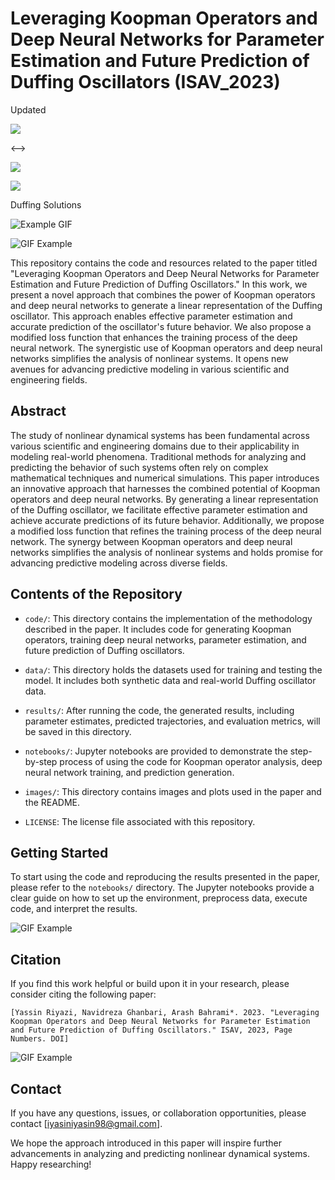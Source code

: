 # Leveraging Koopman Operators and Deep Neural Networks for Parameter Estimation and Future Prediction of Duffing Oscillators (ISAV_2023)
<p> Updated</p>
<!-->
<p float="center">
  <img src="Images\Duffing Oscillator (δ=0.3, α=-1.0, β=1, γ=0.2, ω=1.2).png"  />
</p>
<-->

<p float="center">
  <img src="Images\Duffing Oscillator (δ=0.3, α=-1.0, β=1, γ=0.29, ω=1.2).png"  />
</p>

<p float="center">
  <img src="Images\Duffing Oscillator (δ=0.3, α=-1.0, β=1, γ=0.37, ω=1.2).png"  />
</p>

Duffing Solutions

![Example GIF](Images\3d_phase_space_animation.gif)
<p float="center">
<img src="Images\3d_phase_space_animation.gif" alt="GIF Example">
</p>

This repository contains the code and resources related to the paper titled "Leveraging Koopman Operators and Deep Neural Networks for Parameter Estimation and Future Prediction of Duffing Oscillators." In this work, we present a novel approach that combines the power of Koopman operators and deep neural networks to generate a linear representation of the Duffing oscillator. This approach enables effective parameter estimation and accurate prediction of the oscillator's future behavior. We also propose a modified loss function that enhances the training process of the deep neural network. The synergistic use of Koopman operators and deep neural networks simplifies the analysis of nonlinear systems. It opens new avenues for advancing predictive modeling in various scientific and engineering fields.

## Abstract

The study of nonlinear dynamical systems has been fundamental across various scientific and engineering domains due to their applicability in modeling real-world phenomena. Traditional methods for analyzing and predicting the behavior of such systems often rely on complex mathematical techniques and numerical simulations. This paper introduces an innovative approach that harnesses the combined potential of Koopman operators and deep neural networks. By generating a linear representation of the Duffing oscillator, we facilitate effective parameter estimation and achieve accurate predictions of its future behavior. Additionally, we propose a modified loss function that refines the training process of the deep neural network. The synergy between Koopman operators and deep neural networks simplifies the analysis of nonlinear systems and holds promise for advancing predictive modeling across diverse fields.

## Contents of the Repository

- `code/`: This directory contains the implementation of the methodology described in the paper. It includes code for generating Koopman operators, training deep neural networks, parameter estimation, and future prediction of Duffing oscillators.

- `data/`: This directory holds the datasets used for training and testing the model. It includes both synthetic data and real-world Duffing oscillator data.

- `results/`: After running the code, the generated results, including parameter estimates, predicted trajectories, and evaluation metrics, will be saved in this directory.

- `notebooks/`: Jupyter notebooks are provided to demonstrate the step-by-step process of using the code for Koopman operator analysis, deep neural network training, and prediction generation.

- `images/`: This directory contains images and plots used in the paper and the README.

- `LICENSE`: The license file associated with this repository.

## Getting Started

To start using the code and reproducing the results presented in the paper, please refer to the `notebooks/` directory. The Jupyter notebooks provide a clear guide on how to set up the environment, preprocess data, execute code, and interpret the results.

<!-- ![Example GIF](Images\3d_phase_space_animation.gif) -->
<p float="center">
<img src="Duffing_Solution\results\Poncare section\Poincaré Map of the Duffing OscillatorFrames=600 points=800 All=True gamma=0.37 omega=1.2 beta=1 alpha=-1.0 delta=0.3.gif" alt="GIF Example">
</p>



## Citation

If you find this work helpful or build upon it in your research, please consider citing the following paper:

```
[Yassin Riyazi, Navidreza Ghanbari, Arash Bahrami*. 2023. "Leveraging Koopman Operators and Deep Neural Networks for Parameter Estimation and Future Prediction of Duffing Oscillators." ISAV, 2023, Page Numbers. DOI]
```
<p float="center">
<img src="Images\alpha = 0000 gamma=0.37.png" alt="GIF Example">
</p>


## Contact

If you have any questions, issues, or collaboration opportunities, please contact [iyasiniyasin98@gmail.com].

We hope the approach introduced in this paper will inspire further advancements in analyzing and predicting nonlinear dynamical systems. Happy researching!
